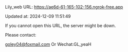 Lily_web URL: https://ae6d-61-165-102-156.ngrok-free.app

Updated at: 2024-12-09 11:51:49

If you cannot open this URL, the server might be down.

Please contact: 

goley04@foxmail.com Or Wechat:GL_yeaH